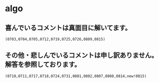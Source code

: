 # algo

## 喜んでいるコメントは真面目に解いてます。
	(0703,0704,0705,0712,0719,0725,0726,0809,0815)

## その他・悲しんでいるコメントは申し訳ありません。解答を参照しております。
	(0710,0711,0717,0718,0724,0731,0801,0802,0807,0808,0814,new!0815)
